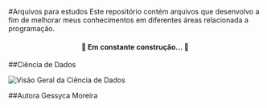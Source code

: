 #Arquivos para estudos
Este repositório contém arquivos que desenvolvo a fim de melhorar meus conhecimentos em diferentes áreas relacionada a programação.

<h4 align="center"> 
	🚧  Em constante construção...  🚧
</h4>

##Ciência de Dados

![Visão Geral da Ciência de Dados](https://geessyca.github.io/-studyfiles/)

##Autora
Gessyca Moreira
